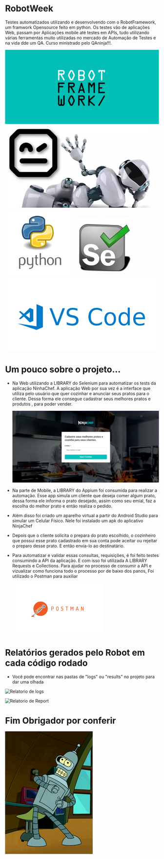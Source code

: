 # RobotWeek
   Testes automatizados utilizando e desenvolvendo com o RobotFramework, um framwork Opensource feito em python. Os testes vão de aplicações Web, passam por Aplicações mobile até testes em APIs, tudo utilizando várias ferramentas muito utilizadas no mercado de Automação de Testes e na vida dde um QA. Curso ministrado pelo QAninja!!!.
   
   ![Logo com escrita](https://github.com/CarvalhoGabriell/RobotWeek/blob/master/framework.jpg)
  ![robotframwork logo](https://github.com/CarvalhoGabriell/RobotWeek/blob/master/robotframwork.jpg)
  ![python logo](https://github.com/CarvalhoGabriell/RobotWeek/blob/master/python.jpg)
  ![Selenium logo](https://github.com/CarvalhoGabriell/RobotWeek/blob/master/selenium1.jpg)
  ![visual studio code logo](https://github.com/CarvalhoGabriell/RobotWeek/blob/master/vscode.jpg)
  
  # Um pouco sobre o projeto...

- Na Web utilizando a LIBRARY do Selenium para automatizar os tests da aplicação NinhaChef.
  A aplicação Web por sua vez é a interface que utiliza pelo usuário que quer cozinhar e anunciar seus pratos para o cliente.
  Dessa forma ele consegue cadastrar seus melhores pratos e produtos , para poder vender.
  
  ![Ninjachef interface web](https://github.com/CarvalhoGabriell/RobotWeek/blob/master/ninchef_home.jpg)
  
- Na parte de Mobile, a LIBRARY do Appium foi consumida para realizar a automação.
  Esse app simula um cliente que deseja comer algum prato, dessa forma ele informa o prato desejado, assim como seu emial, faz a escolha do melhor prato
  e então realiza o pedido.
- Além disso foi criado um aparelho virtual a partir do Android Studio para simular um Celular Físico. Nele foi instalado um apk do aplicativo NinjaChef

- Depois que o cliente solicita o prepara do prato escolhido, o cozinheiro que possui esse prato cadastrado em sua conta pode aceitar ou rejeitar o preparo desse prato.
E então envia-lo ao destinatário.

- Para automatizar e validar essas consultas, requisições, é foi feito testes consumindo a API da aplicação. E com isso foi utilizada A LIBRARY Requests e Collections.
  Para ajudar no processo de consumir a API e vizualizar como funciona todo o processo por de baixo dos panos, Foi utilizado o Postman para auxiliar
  
  ![Postman logo](https://github.com/CarvalhoGabriell/RobotWeek/blob/master/postman.jpg)

# Relatórios gerados pelo Robot em cada código rodado
   - Você pode encontrar nas pastas de "logs" ou "results" no projeto para dar uma olhada
   
   ![Relatorio de logs]()
   
   ![Relatorio de Report]()
   
# Fim Obrigador por conferir
  ![Robo dançando](https://github.com/CarvalhoGabriell/RobotWeek/blob/master/futurama-bender-dancing.gif)
